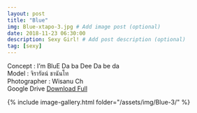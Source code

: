 ```yaml
---
layout: post
title: "Blue"
img: Blue-xtapo-3.jpg # Add image post (optional)
date: 2018-11-23 06:30:00
description: Sexy Girl! # Add post description (optional)
tag: [sexy]
---
```

Concept : I’m BluE Da ba Dee Da be da  
Model : จิรารัตน์ ชานันโท   
Photographer : Wisanu Ch   
Google Drive [Download Full](http://gestyy.com/e0Gwwq)        


{% include image-gallery.html folder="/assets/img/Blue-3/" %}
